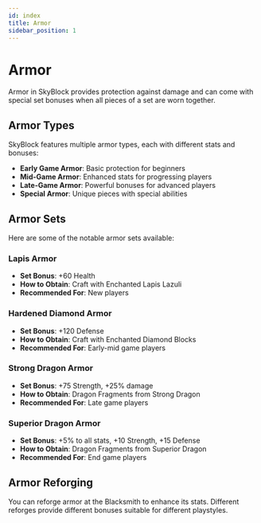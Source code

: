```yaml
---
id: index
title: Armor
sidebar_position: 1
---
```


# Armor

Armor in SkyBlock provides protection against damage and can come with special set bonuses when all pieces of a set are worn together.

## Armor Types

SkyBlock features multiple armor types, each with different stats and bonuses:

- **Early Game Armor**: Basic protection for beginners
- **Mid-Game Armor**: Enhanced stats for progressing players
- **Late-Game Armor**: Powerful bonuses for advanced players
- **Special Armor**: Unique pieces with special abilities

## Armor Sets

Here are some of the notable armor sets available:

### Lapis Armor

- **Set Bonus**: +60 Health
- **How to Obtain**: Craft with Enchanted Lapis Lazuli
- **Recommended For**: New players

### Hardened Diamond Armor

- **Set Bonus**: +120 Defense
- **How to Obtain**: Craft with Enchanted Diamond Blocks
- **Recommended For**: Early-mid game players

### Strong Dragon Armor

- **Set Bonus**: +75 Strength, +25% damage
- **How to Obtain**: Dragon Fragments from Strong Dragon
- **Recommended For**: Late game players

### Superior Dragon Armor

- **Set Bonus**: +5% to all stats, +10 Strength, +15 Defense
- **How to Obtain**: Dragon Fragments from Superior Dragon
- **Recommended For**: End game players

## Armor Reforging

You can reforge armor at the Blacksmith to enhance its stats. Different reforges provide different bonuses suitable for different playstyles.